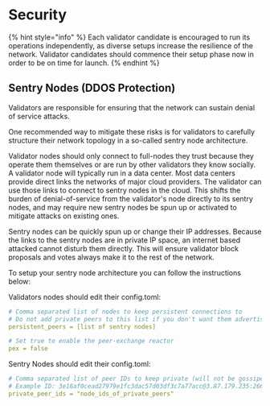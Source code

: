 # Security

{% hint style="info" %}
Each validator candidate is encouraged to run its operations independently, as diverse setups increase the resilience of the network. Validator candidates should commence their setup phase now in order to be on time for launch.
{% endhint %}

## Sentry Nodes \(DDOS Protection\)

Validators are responsible for ensuring that the network can sustain denial of service attacks.

One recommended way to mitigate these risks is for validators to carefully structure their network topology in a so-called sentry node architecture.

Validator nodes should only connect to full-nodes they trust because they operate them themselves or are run by other validators they know socially. A validator node will typically run in a data center. Most data centers provide direct links the networks of major cloud providers. The validator can use those links to connect to sentry nodes in the cloud. This shifts the burden of denial-of-service from the validator's node directly to its sentry nodes, and may require new sentry nodes be spun up or activated to mitigate attacks on existing ones.

Sentry nodes can be quickly spun up or change their IP addresses. Because the links to the sentry nodes are in private IP space, an internet based attacked cannot disturb them directly. This will ensure validator block proposals and votes always make it to the rest of the network.

To setup your sentry node architecture you can follow the instructions below:

Validators nodes should edit their config.toml:

```yaml
# Comma separated list of nodes to keep persistent connections to
# Do not add private peers to this list if you don't want them advertised
persistent_peers = [list of sentry nodes]

# Set true to enable the peer-exchange reactor
pex = false
```

Sentry Nodes should edit their config.toml:

```yaml
# Comma separated list of peer IDs to keep private (will not be gossiped to other peers)
# Example ID: 3e16af0cead27979e1fc3dac57d03df3c7a77acc@3.87.179.235:26656
private_peer_ids = "node_ids_of_private_peers"
```

